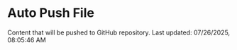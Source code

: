 # Auto Push File

Content that will be pushed to GitHub repository.
Last updated: 07/26/2025, 08:05:46 AM